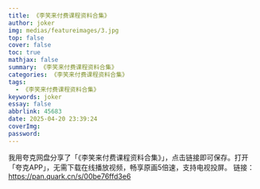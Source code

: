 ```yaml
---
title: 《李笑来付费课程资料合集》
author: joker
img: medias/featureimages/3.jpg
top: false
cover: false
toc: true
mathjax: false
summary: 《李笑来付费课程资料合集》
categories: 《李笑来付费课程资料合集》
tags:
  - 《李笑来付费课程资料合集》
keywords: joker
essay: false
abbrlink: 45683
date: 2025-04-20 23:39:24
coverImg:
password:
---
```


我用夸克网盘分享了「《李笑来付费课程资料合集》」，点击链接即可保存。打开「夸克APP」，无需下载在线播放视频，畅享原画5倍速，支持电视投屏。
链接：https://pan.quark.cn/s/00be76ffd3e6
